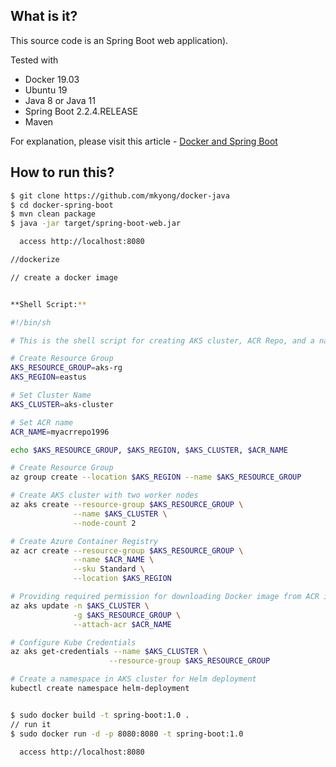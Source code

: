 ## What is it?
This source code is an Spring Boot web application).
 
Tested with
* Docker 19.03
* Ubuntu 19
* Java 8 or Java 11
* Spring Boot 2.2.4.RELEASE
* Maven

For explanation, please visit this article - [Docker and Spring Boot](https://mkyong.com/docker/docker-spring-boot-examples/)

## How to run this?
```bash
$ git clone https://github.com/mkyong/docker-java
$ cd docker-spring-boot
$ mvn clean package
$ java -jar target/spring-boot-web.jar

  access http://localhost:8080

//dockerize

// create a docker image


**Shell Script:**

#!/bin/sh

# This is the shell script for creating AKS cluster, ACR Repo, and a namespace

# Create Resource Group
AKS_RESOURCE_GROUP=aks-rg
AKS_REGION=eastus

# Set Cluster Name
AKS_CLUSTER=aks-cluster

# Set ACR name
ACR_NAME=myacrrepo1996

echo $AKS_RESOURCE_GROUP, $AKS_REGION, $AKS_CLUSTER, $ACR_NAME

# Create Resource Group
az group create --location $AKS_REGION --name $AKS_RESOURCE_GROUP

# Create AKS cluster with two worker nodes
az aks create --resource-group $AKS_RESOURCE_GROUP \
              --name $AKS_CLUSTER \
              --node-count 2

# Create Azure Container Registry
az acr create --resource-group $AKS_RESOURCE_GROUP \
              --name $ACR_NAME \
              --sku Standard \
              --location $AKS_REGION

# Providing required permission for downloading Docker image from ACR into AKS Cluster
az aks update -n $AKS_CLUSTER \
              -g $AKS_RESOURCE_GROUP \
              --attach-acr $ACR_NAME

# Configure Kube Credentials
az aks get-credentials --name $AKS_CLUSTER \
                      --resource-group $AKS_RESOURCE_GROUP

# Create a namespace in AKS cluster for Helm deployment
kubectl create namespace helm-deployment


$ sudo docker build -t spring-boot:1.0 .
// run it
$ sudo docker run -d -p 8080:8080 -t spring-boot:1.0

  access http://localhost:8080
```
